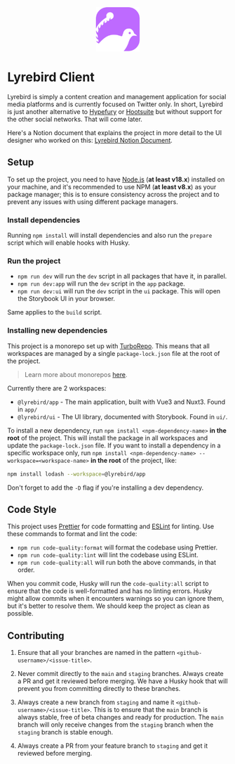 <div style="text-align: center;">
    <img src="./app/public/lyrebird-logo.svg" width="100" alt="Lyrebird logo" />
</div>

# Lyrebird Client

Lyrebird is simply a content creation and management application for social media platforms and is currently focused on
Twitter only. In short, Lyrebird is just another alternative to [Hypefury](https://hypefury.com) or
[Hootsuite](https://hootsuite.com) but without support for the other social networks. That will come later.

Here's a Notion document that explains the project in more detail to the UI designer who worked on
this: [Lyrebird Notion Document](https://www.notion.so/gyen/Lyrebird-A-Twitter-Content-Management-Software-6808d851058745099b444e52e6aa1471).

## Setup

To set up the project, you need to have [Node.js](https://nodejs.org/en/) (**at least v18.x**) installed on your
machine,
and it's recommended to use NPM (**at least v8.x**) as your package manager; this is to ensure consistency across the
project
and to prevent any issues with using different package managers.

### Install dependencies

Running `npm install` will install dependencies and also run the `prepare` script which will enable hooks with Husky.

### Run the project

- `npm run dev` will run the `dev` script in all packages that have it, in parallel.
- `npm run dev:app` will run the `dev` script in the `app` package.
- `npm run dev:ui` will run the `dev` script in the `ui` package. This will open the Storybook UI in your browser.

Same applies to the `build` script.

### Installing new dependencies

This project is a monorepo set up with [TurboRepo](https://turbo.build/repo). This means that all workspaces are managed by a single `package-lock.json` file at the root of the project.

> Learn more about monorepos [here](https://turbo.build/repo/docs/handbook/what-is-a-monorepo).

Currently there are 2 workspaces:

- `@lyrebird/app` - The main application, built with Vue3 and Nuxt3. Found in `app/`
- `@lyrebird/ui` - The UI library, documented with Storybook. Found in `ui/`.

To install a new dependency, run `npm install <npm-dependency-name>` **in the root** of the project. This will install the package in all workspaces and update the `package-lock.json` file. If you want to install a dependency in a specific workspace only, run `npm install <npm-dependency-name> --workspace=<workspace-name>` **in the root** of the project, like:

```bash
npm install lodash --workspace=@lyrebird/app
```

Don't forget to add the `-D` flag if you're installing a dev dependency.

## Code Style

This project uses [Prettier](https://prettier.io/) for code formatting and [ESLint](https://eslint.org/) for linting.
Use these commands to format and lint the code:

- `npm run code-quality:format` will format the codebase using Prettier.
- `npm run code-quality:lint` will lint the codebase using ESLint.
- `npm run code-quality:all` will run both the above commands, in that order.

When you commit code, Husky will run the `code-quality:all` script to ensure that the code is well-formatted and has no linting errors. Husky might allow commits when it encounters warnings so you can ignore them, but it's better to resolve them. We should keep the project as clean as possible.

## Contributing

1. Ensure that all your branches are named in the pattern `<github-username>/<issue-title>`.

2. Never commit directly to the `main` and `staging` branches. Always create a PR and get it reviewed before merging. We
   have a Husky hook that will prevent you from committing directly to these branches.

3. Always create a new branch from `staging` and name it `<github-username>/<issue-title>`. This is to ensure that
   the `main` branch is always stable, free of beta changes and ready for production. The `main` branch will only receive changes from the `staging` branch when the `staging` branch is stable enough.

4. Always create a PR from your feature branch to `staging` and get it reviewed before merging.
